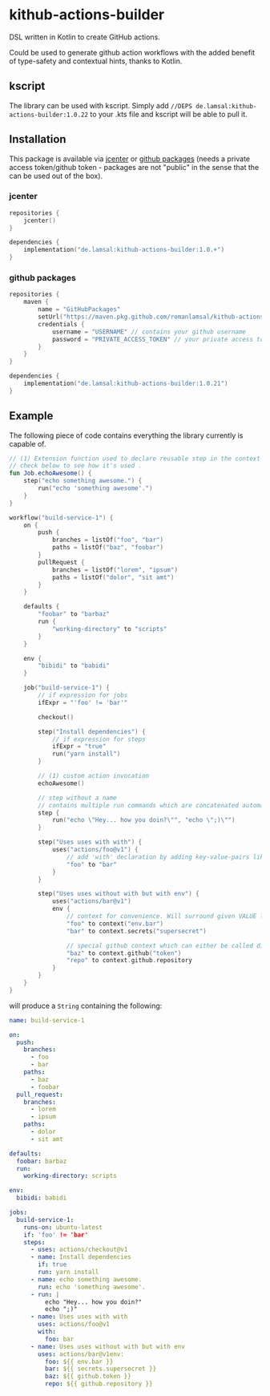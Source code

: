 # kithub-actions-builder
DSL written in Kotlin to create GitHub actions.

Could be used to generate github action workflows with the added benefit of type-safety 
and contextual hints, thanks to Kotlin.

## kscript
The library can be used with kscript. 
Simply add ``//DEPS de.lamsal:kithub-actions-builder:1.0.22`` to your .kts file and kscript will be able to pull it.

## Installation
This package is available via [jcenter](https://bintray.com/romanlamsal/maven/kithub-actions-builder) or 
[github packages](https://github.com/romanlamsal/kithub-actions-builder/packages) 
(needs a private access token/github token - packages are not "public" in the sense that the can
be used out of the box).

### jcenter
````kotlin
repositories {
	jcenter()
}

dependencies {
	implementation("de.lamsal:kithub-actions-builder:1.0.+")
}
````

### github packages
````kotlin
repositories {
	maven {
		name = "GitHubPackages"
		setUrl("https://maven.pkg.github.com/romanlamsal/kithub-actions-builder")
		credentials {
			username = "USERNAME" // contains your github username
			password = "PRIVATE_ACCESS_TOKEN" // your private access token/github token (must be able to read:package)
		}
	}
}

dependencies {
	implementation("de.lamsal:kithub-actions-builder:1.0.21")
}
````

## Example
The following piece of code contains everything the library currently is capable of.
<!--EXAMPLECODE-->
```kotlin
// (1) Extension function used to declare reusable step in the context of Job
// check below to see how it's used .
fun Job.echoAwesome() {
    step("echo something awesome.") {
        run("echo 'something awesome'.")
    }
}

workflow("build-service-1") {
    on {
        push {
            branches = listOf("foo", "bar")
            paths = listOf("baz", "foobar")
        }
        pullRequest {
            branches = listOf("lorem", "ipsum")
            paths = listOf("dolor", "sit amt")
        }
    }

    defaults {
        "foobar" to "barbaz"
        run {
            "working-directory" to "scripts"
        }
    }

    env {
        "bibidi" to "babidi"
    }

    job("build-service-1") {
        // if expression for jobs
        ifExpr = "'foo' != 'bar'"

        checkout()

        step("Install dependencies") {
            // if expression for steps
            ifExpr = "true"
            run("yarn install")
        }

        // (1) custom action invocation
        echoAwesome()

        // step without a name
        // contains multiple run commands which are concatenated automatically
        step {
            run("echo \"Hey... how you doin?\"", "echo \";)\"")
        }

        step("Uses uses with with") {
            uses("actions/foo@v1") {
                // add 'with' declaration by adding key-value-pairs like so
                "foo" to "bar"
            }
        }

        step("Uses uses without with but with env") {
            uses("actions/bar@v1")
            env {
                // context for convenience. Will surround given VALUE like "${{ VALUE }}".
                "foo" to context("env.bar")
                "bar" to context.secrets("supersecret")

                // special github context which can either be called directly or by constant values
                "baz" to context.github("token")
                "repo" to context.github.repository
            }
        }
    }
}
```

will produce a ``String`` containing the following:
<!--EXAMPLECODE-->
```yaml
name: build-service-1

on:
  push:
    branches:
      - foo
      - bar
    paths:
      - baz
      - foobar
  pull_request:
    branches:
      - lorem
      - ipsum
    paths:
      - dolor
      - sit amt

defaults:
  foobar: barbaz
  run:
    working-directory: scripts

env:
  bibidi: babidi

jobs:
  build-service-1:
    runs-on: ubuntu-latest
    if: 'foo' != 'bar'
    steps:
      - uses: actions/checkout@v1
      - name: Install dependencies
        if: true
        run: yarn install
      - name: echo something awesome.
        run: echo 'something awesome'.
      - run: |
          echo "Hey... how you doin?"
          echo ";)"
      - name: Uses uses with with
        uses: actions/foo@v1
        with:
          foo: bar
      - name: Uses uses without with but with env
        uses: actions/bar@v1env:
          foo: ${{ env.bar }}
          bar: ${{ secrets.supersecret }}
          baz: ${{ github.token }}
          repo: ${{ github.repository }}

```
